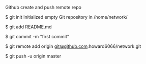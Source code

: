 Github create and push remote repo

$ git init
Initialized empty Git repository in /home/network/

$ git add README.md

$ git commit -m "first commit"

$ git remote add origin git@github.com:howard6066/network.git
                        
$ git push -u origin master




